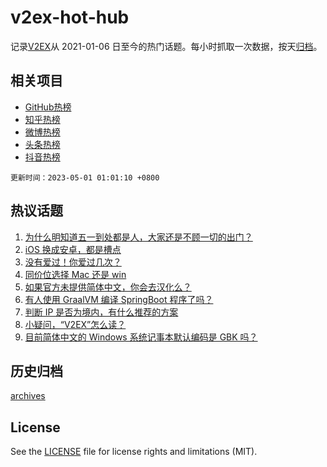 # v2ex-hot-hub

 记录[V2EX](https://www.v2ex.com/)从 2021-01-06 日至今的热门话题。每小时抓取一次数据，按天[归档](archives)。
 
 ## 相关项目

- [GitHub热榜](https://github.com/it985/github-hot-hub)
- [知乎热榜](https://github.com/it985/zhihu-hot-hub)
- [微博热榜](https://github.com/it985/weibo-hot-hub)
- [头条热榜](https://github.com/it985/toutiao-hot-hub)
- [抖音热榜](https://github.com/it985/douyin-hot-hub)


 `更新时间：2023-05-01 01:01:10 +0800`

## 热议话题

1. [为什么明知道五一到处都是人，大家还是不顾一切的出门？](https://www.v2ex.com/t/936567)
1. [iOS 换成安卓，都是槽点](https://www.v2ex.com/t/936581)
1. [没有爱过！你爱过几次？](https://www.v2ex.com/t/936549)
1. [同价位选择 Mac 还是 win](https://www.v2ex.com/t/936555)
1. [如果官方未提供简体中文，你会去汉化么？](https://www.v2ex.com/t/936580)
1. [有人使用 GraalVM 编译 SpringBoot 程序了吗？](https://www.v2ex.com/t/936538)
1. [判断 IP 是否为境内，有什么推荐的方案](https://www.v2ex.com/t/936578)
1. [小疑问，“V2EX”怎么读？](https://www.v2ex.com/t/936639)
1. [目前简体中文的 Windows 系统记事本默认编码是 GBK 吗？](https://www.v2ex.com/t/936616)

## 历史归档

[archives](archives)

## License

See the [LICENSE](LICENSE) file for license rights and limitations (MIT).

